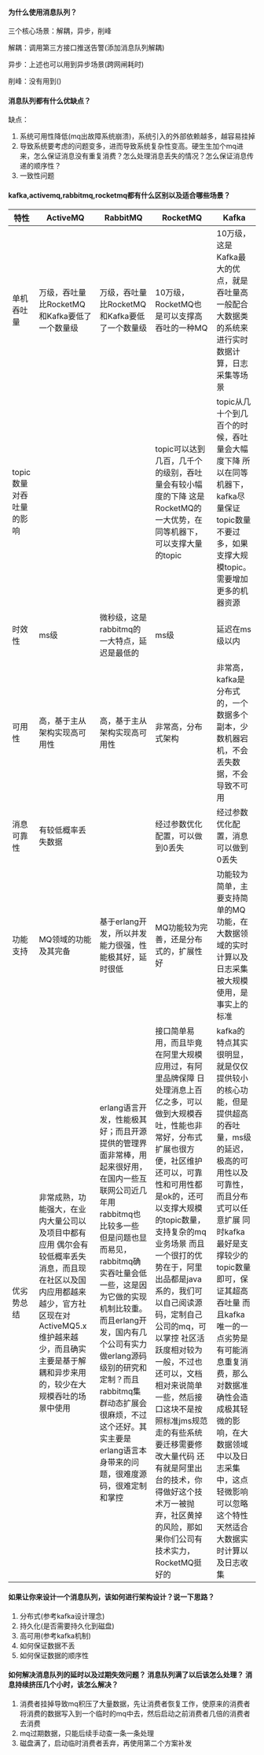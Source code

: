#### 为什么使用消息队列？

三个核心场景：解耦，异步，削峰

解耦：调用第三方接口推送告警(添加消息队列解耦)

异步：上述也可以用到异步场景(跨网闸耗时)

削峰：没有用到()

#### 消息队列都有什么优缺点？

缺点：
1. 系统可用性降低(mq出故障系统崩溃)，系统引入的外部依赖越多，越容易挂掉
2. 导致系统要考虑的问题变多，进而导致系统复杂性变高。硬生生加个mq进来，怎么保证消息没有重复消费？怎么处理消息丢失的情况？怎么保证消息传递的顺序性？
3. 一致性问题

#### kafka,activemq,rabbitmq,rocketmq都有什么区别以及适合哪些场景？

特性|ActiveMQ|RabbitMQ|RocketMQ|Kafka
---|---|---|---|---
单机吞吐量|万级，吞吐量比RocketMQ和Kafka要低了一个数量级|万级，吞吐量比RocketMQ和Kafka要低了一个数量级|10万级，RocketMQ也是可以支撑高吞吐的一种MQ|10万级，这是Kafka最大的优点，就是吞吐量高 一般配合大数据类的系统来进行实时数据计算，日志采集等场景
topic数量对吞吐量的影响|||topic可以达到几百，几千个的级别，吞吐量会有较小幅度的下降 这是RocketMQ的一大优势，在同等机器下，可以支撑大量的topic|topic从几十个到几百个的时候，吞吐量会大幅度下降 所以在同等机器下，kafka尽量保证topic数量不要过多，如果支撑大规模topic。需要增加更多的机器资源
时效性|ms级|微秒级，这是rabbitmq的一大特点，延迟是最低的|ms级|延迟在ms级以内
可用性|高，基于主从架构实现高可用性|高，基于主从架构实现高可用性|非常高，分布式架构|非常高，kafka是分布式的，一个数据多个副本，少数机器宕机，不会丢失数据，不会导致不可用
消息可靠性|有较低概率丢失数据||经过参数优化配置，可以做到0丢失|经过参数优化配置，消息可以做到0丢失
功能支持|MQ领域的功能及其完备|基于erlang开发，所以并发能力很强，性能极其好，延时很低|MQ功能较为完善，还是分布式的，扩展性好|功能较为简单，主要支持简单的MQ功能，在大数据领域的实时计算以及日志采集被大规模使用，是事实上的标准
优劣势总结|非常成熟，功能强大，在业内大量公司以及项目中都有应用 偶尔会有较低概率丢失消息，而且现在社区以及国内应用都越来越少，官方社区现在对ActiveMQ5.x维护越来越少，而且确实主要是基于解耦和异步来用的，较少在大规模吞吐的场景中使用|erlang语言开发，性能极其好；而且开源提供的管理界面非常棒，用起来很好用，在国内一些互联网公司近几年用rabbitmq也比较多一些 但是问题也显而易见，rabbitmq确实吞吐量会低一些，这是因为它做的实现机制比较重。而且erlang开发，国内有几个公司有实力做erlang源码级别的研究和定制？而且rabbitmq集群动态扩展会很麻烦，不过这个还好。其实主要是erlang语言本身带来的问题，很难度源码，很难定制和掌控|接口简单易用，而且毕竟在阿里大规模应用过，有阿里品牌保障 日处理消息上百亿之多，可以做到大规模吞吐，性能也非常好，分布式扩展也很方便，社区维护还可以，可靠性和可用性都是ok的，还可以支撑大规模的topic数量，支持复杂的mq业务场景 而且一个很打的优势在于，阿里出品都是java系的，我们可以自己阅读源码，定制自己公司的mq，可以掌控 社区活跃度相对较为一般，不过也还可以，文档相对来说简单一些，然后接口这块不是按照标准jms规范走的有些系统要迁移需要修改大量代码 还有就是阿里出台的技术，你得做好这个技术万一被抛弃，社区黄掉的风险，那如果你们公司有技术实力，RocketMQ挺好的|kafka的特点其实很明显，就是仅仅提供较小的核心功能，但是提供超高的吞吐量，ms级的延迟，极高的可用性以及可靠性，而且分布式可以任意扩展 同时kafka最好是支撑较少的topic数量即可，保证其超高吞吐量 而且kafka唯一的一点劣势是有可能消息重复消费，那么对数据准确性会造成极其轻微的影响，在大数据领域中以及日志采集中，这点轻微影响可以忽略 这个特性天然适合大数据实时计算以及日志收集

#### 如果让你来设计一个消息队列，该如何进行架构设计？说一下思路？

1. 分布式(参考kafka设计理念)
2. 持久化(是否需要持久化到磁盘)
3. 高可用(参考kafka机制)
4. 如何保证数据不丢
5. 如何保证数据的顺序性

#### 如何解决消息队列的延时以及过期失效问题？  消息队列满了以后该怎么处理？ 消息持续挤压几个小时，该怎么解决？

1. 消费者挂掉导致mq积压了大量数据，先让消费者恢复工作，使原来的消费者将消费的数据写入到一个临时的mq中去，然后启动之前消费者几倍的消费者去消费
2. mq过期数据，只能后续手动查一条一条处理
3. 磁盘满了，启动临时消费者丢弃，再使用第二个方案补发